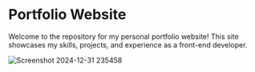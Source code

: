 # Portfolio Website

Welcome to the repository for my personal portfolio website! This site showcases my skills, projects, and experience as a front-end developer.


![Screenshot 2024-12-31 235458](https://github.com/user-attachments/assets/392abc90-471c-43a3-8761-45ca7f6f2e27)
